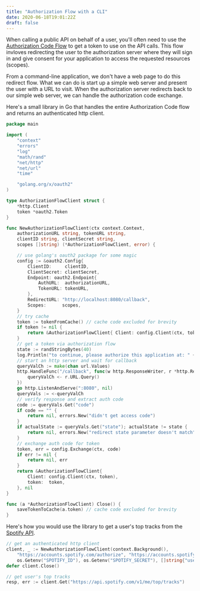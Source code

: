 ```yaml
---
title: "Authorization Flow with a CLI"
date: 2020-06-18T19:01:22Z
draft: false
---
```


When calling a public API on behalf of a user, you'll often need to use the [Authorization Code Flow](https://tools.ietf.org/html/rfc6749#section-4.1) to get a token to use on the API calls. This flow invloves redirecting the user to the authorization server where they will sign in and give consent for your application to access the requested resources (scopes).

From a command-line application, we don't have a web page to do this redirect flow. What we can do is start up a simple web server and present the user with a URL to visit. When the authorization server redirects back to our simple web server, we can handle the authorization code exchange.

Here's a small library in Go that handles the entire Authorization Code flow and returns an authenticated http client.

```go
package main

import (
    "context"
    "errors"
    "log"
    "math/rand"
    "net/http"
    "net/url"
    "time"

    "golang.org/x/oauth2"
)

type AuthorizationFlowClient struct {
    *http.Client
    token *oauth2.Token
}

func NewAuthorizationFlowClient(ctx context.Context,
    authorizationURL string, tokenURL string,
    clientID string, clientSecret string,
    scopes []string) (*AuthorizationFlowClient, error) {

    // use golang's oauth2 package for some magic
    config := &oauth2.Config{
        ClientID:     clientID,
        ClientSecret: clientSecret,
        Endpoint: oauth2.Endpoint{
            AuthURL:  authorizationURL,
            TokenURL: tokenURL,
        },
        RedirectURL: "http://localhost:8080/callback",
        Scopes:      scopes,
    }
    // try cache
    token := tokenFromCache() // cache code excluded for brevity
    if token != nil {
        return &AuthorizationFlowClient{ Client: config.Client(ctx, token), token:  token }, nil
    }
    // get a token via authorization flow
    state := randStringBytes(40)
    log.Println("to continue, please authorize this application at: " + config.AuthCodeURL(state))
    // start an http server and wait for callback
    queryValCh := make(chan url.Values)
    http.HandleFunc("/callback", func(w http.ResponseWriter, r *http.Request) {
        queryValCh <- r.URL.Query()
    })
    go http.ListenAndServe(":8080", nil)
    queryVals := <-queryValCh
    // verify response and extract auth code
    code := queryVals.Get("code")
    if code == "" {
        return nil, errors.New("didn't get access code")
    }
    if actualState := queryVals.Get("state"); actualState != state {
        return nil, errors.New("redirect state parameter doesn't match")
    }
    // exchange auth code for token
    token, err = config.Exchange(ctx, code)
    if err != nil {
        return nil, err
    }
    return &AuthorizationFlowClient{
        Client: config.Client(ctx, token),
        token:  token,
    }, nil
}

func (a *AuthorizationFlowClient) Close() {
    saveTokenToCache(a.token) // cache code excluded for brevity
}
```

Here's how you would use the library to get a user's top tracks from the [Spotify API](https://developer.spotify.com/documentation/web-api/).

```go
// get an authenticated http client
client, _ := NewAuthorizationFlowClient(context.Background(),
    "https://accounts.spotify.com/authorize", "https://accounts.spotify.com/api/token",
    os.Getenv("SPOTIFY_ID"), os.Getenv("SPOTIFY_SECRET"), []string{"user-top-read"})
defer client.Close()

// get user's top tracks
resp, err := client.Get("https://api.spotify.com/v1/me/top/tracks")
```
